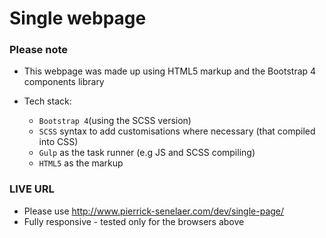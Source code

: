 # Single webpage

### Please note ###

* This webpage was made up using HTML5 markup and the Bootstrap 4 components library

* Tech stack:
    * `Bootstrap 4`(using the SCSS version)
    * `SCSS` syntax to add customisations where necessary (that compiled into CSS)
    * `Gulp` as the task runner (e.g JS and SCSS compiling)
    * `HTML5` as the markup
    
### LIVE URL ###

* Please use http://www.pierrick-senelaer.com/dev/single-page/
* Fully responsive - tested only for the browsers above
